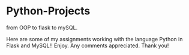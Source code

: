 # Python-Projects
from OOP to flask to mySQL.

Here are some of my assignments working with the language Python in Flask and MySQL!! Enjoy. Any comments appreciated. Thank you!

